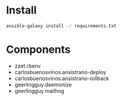# Install

```bash
ansible-galaxy install -r requirements.txt

```

# Components

* zzet.rbenv
* carlosbuenosvinos.ansistrano-deploy
* carlosbuenosvinos.ansistrano-rollback
* geerlingguy.daemonize
* geerlingguy.mailhog

